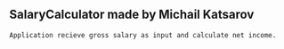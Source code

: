 ## SalaryCalculator made by Michail Katsarov 
    Application recieve gross salary as input and calculate net income.


